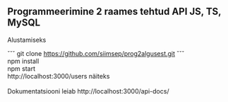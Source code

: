 Programmeerimine 2 raames tehtud API
JS, TS, MySQL
---
Alustamiseks<br />

ˇˇˇ
git clone https://github.com/siimsep/prog2algusest.git 
ˇˇˇ
<br />
npm install <br />
npm start <br />
http://localhost:3000/users näiteks <br /><br />
Dokumentatsiooni leiab 
http://localhost:3000/api-docs/
